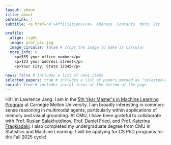 ```yaml
---
layout: about
title: about
permalink: /
subtitle: <a href='#'>Affiliations</a>. Address. Contacts. Moto. Etc.

profile:
  align: right
  image: prof_pic.jpg
  image_circular: false # crops the image to make it circular
  more_info: >
    <p>555 your office number</p>
    <p>123 your address street</p>
    <p>Your City, State 12345</p>

news: false # includes a list of news items
selected_papers: true # includes a list of papers marked as "selected={true}"
social: true # includes social icons at the bottom of the page
---
```


Hi! I'm Lawrence Jang. I am in the [5th Year Master's in Machine Learning Program](https://www.ml.cmu.edu/academics/5th-year-ms.html) at Carnegie Mellon University. I am broadly interesting in common-sense reasoning in multimodal agents, particularly within applications of memory and visual grounding. At CMU, I have been grateful to collaborate with [Prof. Ruslan Salakhutdinov](https://www.cs.cmu.edu/~rsalakhu/), [Prof. Daniel Fried](https://dpfried.github.io/), and [Prof. Katerina Fragkiadaki](https://www.cs.cmu.edu/~katef/). I also completed my undergraduate degree from CMU in Statistics and Machine Learning. I will be applying for CS PhD programs for the Fall 2025 cycle!
